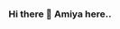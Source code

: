 ### Hi there 👋 Amiya here..

<!--
**amiya12345/amiya12345** is a ✨ _special_ ✨ repository because its `README.md` (this file) appears on your GitHub profile.

Here are some ideas to get you started:

- 🔭 I’m currently working on Digital Product Designer and UI Developments
- 🌱 I’m currently learning React.js and HCI
- 💬 Ask me about Design and Development
- 📫 How to reach me: 
- 😄 Pronouns: ...
- ⚡ Fun fact: ...
-->
